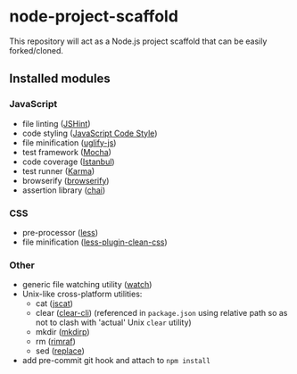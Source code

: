 # node-project-scaffold

This repository will act as a Node.js project scaffold that can be easily forked/cloned.

## Installed modules

### JavaScript
* file linting ([JSHint](https://www.npmjs.com/package/jshint))
* code styling ([JavaScript Code Style](https://www.npmjs.com/package/jscs))
* file minification ([uglify-js](https://www.npmjs.com/package/uglify-js))
* test framework ([Mocha](https://www.npmjs.com/package/mocha))
* code coverage ([Istanbul](https://www.npmjs.com/package/istanbul))
* test runner ([Karma](https://www.npmjs.com/package/karma))
* browserify ([browserify](https://www.npmjs.com/package/browserify))
* assertion library ([chai](http://chaijs.com/guide/styles/#assert))

### CSS
* pre-processor ([less](https://www.npmjs.com/package/less))
* file minification ([less-plugin-clean-css](https://www.npmjs.com/package/less-plugin-clean-css))

### Other
* generic file watching utility ([watch](https://www.npmjs.com/package/watch))
* Unix-like cross-platform utilities:
  * cat ([jscat](https://www.npmjs.com/package/jscat))
  * clear ([clear-cli](https://www.npmjs.com/package/clear-cli)) (referenced in `package.json` using relative path so as not to clash with 'actual' Unix `clear` utility)
  * mkdir ([mkdirp](https://www.npmjs.com/package/mkdirp))
  * rm ([rimraf](https://www.npmjs.com/package/rimraf))
  * sed ([replace](https://www.npmjs.com/package/replace))
* add pre-commit git hook and attach to `npm install`
